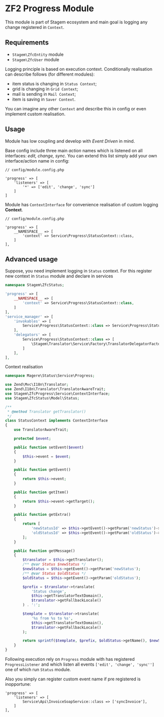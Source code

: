 # ZF2 Progress Module

This module is part of Stagem ecosystem and main goal is logging any change registered in `Context`.

## Requirements
* `Stagem\ZfcEntity` module
* `Stagem\ZfcUser` module

Logging principle is based on execution context. Conditionally realisation can describe follows (for different modules):
 - item status is changing in `Status Context`;
 - grid is changing in `Grid Context`;
 - mail is sending in `Mail Context`;
 - item is saving in `Saver Context`.
 
You can imagine any other `Context` and describe this in config or even implement custom realisation.

## Usage
Module has low coupling and develop with *Event Driven* in mind.

Base config include three main *action* names which is listened on all interfaces: *edit, change, sync*.
You can extend this list simply add your own interface/action name in config:
```
// config/module.config.php

'progress' => [
    'listeners' => [
        '*' => ['edit', 'change', 'sync']
    ]
]
```

Module has `ContextInterface` for convenience realisation of custom logging **Context**.
```
// config/module.config.php

'progress' => [
	__NAMESPACE__ => [
		'context' => Service\Progress\StatusContext::class,
	]
],
```


## Advanced usage
Suppose, you need implement logging in `Status` context.
For this register new context in `Status` module and declare in services
```php
namespace Stagem\ZfcStatus;

'progress' => [
	__NAMESPACE__ => [
		'context' => Service\Progress\StatusContext::class,
	]
],
'service_manager' => [
	'invokables' => [
		Service\Progress\StatusContext::class => Service\Progress\StatusContext::class,
	],
	'delegators' => [
		Service\Progress\StatusContext::class => [
			\Stagem\Translator\Service\Factory\TranslatorDelegatorFactory::class
		]
	],
],
```

Context realisation
```php
namespace Magere\Status\Service\Progress;

use Zend\Mvc\I18n\Translator;
use Zend\I18n\Translator\TranslatorAwareTrait;
use Stagem\ZfcProgress\Service\ContextInterface;
use Stagem\ZfcStatus\Model\Status;

/**
 * @method Translator getTranslator()
 */
class StatusContext implements ContextInterface
{
    use TranslatorAwareTrait;

    protected $event;

    public function setEvent($event)
    {
        $this->event = $event;
    }

    public function getEvent()
    {
        return $this->event;
    }

    public function getItem()
    {
        return $this->event->getTarget();
    }

    public function getExtra()
    {
        return [
            'newStatusId' => $this->getEvent()->getParam('newStatus')->getId(),
            'oldStatusId' => $this->getEvent()->getParam('oldStatus')->getId(),
        ];
    }

    public function getMessage()
    {
        $translator = $this->getTranslator();
        /** @var Status $newStatus */
        $newStatus = $this->getEvent()->getParam('newStatus');
        /** @var Status $oldStatus */
        $oldStatus = $this->getEvent()->getParam('oldStatus');

        $prefix = $translator->translate(
            'Status change',
            $this->getTranslatorTextDomain(),
            $translator->getFallbackLocale()
        ) . ':';

        $template = $translator->translate(
            '%s from %s to %s',
            $this->getTranslatorTextDomain(),
            $translator->getFallbackLocale()
        );

        return sprintf($template, $prefix, $oldStatus->getName(), $newStatus->getName());
    }
}
```
Following execution rely on `Progress` module with has registered `ProgressListener` 
and which listen all events `['edit', 'change', 'sync'']` one of which run `Status` module.

Also you simply can register custom event name if pre registered is inopportune:
```
'progress' => [
    'listeners' => [
        Service\Api\InvoiceSoapService::class => ['syncInvoice'],
    ]
],
```
